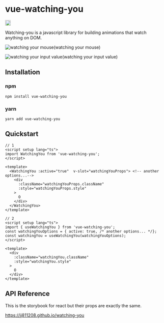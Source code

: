 # vue-watching-you

<a href="https://www.npmjs.com/package/vue-watching-you"><img src="https://badge.fury.io/js/vue-watching-you.svg" alt="npm version" height="18"></a>

Watching-you is a javascript library for building animations that watch anything on DOM.

![watching your mouse](https://github.com/jj811208/watching-you/blob/main/static/1.gif)(watching your mouse)

![watching your input value](https://github.com/jj811208/watching-you/blob/main/static/2.gif)(watching your input value)

## Installation

### npm

```
npm install vue-watching-you
```

### yarn

```
yarn add vue-watching-you
```

## Quickstart

```vue
// 1
<script setup lang="ts">
import WatchingYou from 'vue-watching-you';
</script>

<template>
  <WatchingYou :active="true"  v-slot="watchingYouProps"> <!-- another options...-->
    <div
      :className="watchingYouProps.className"
      :style="watchingYouProps.style"
    >
      O
    </div>
  </WatchingYou>
</template>

// 2
<script setup lang="ts">
import { useWatchingYou } from 'vue-watching-you';
const watchingYouOptions = { active: true, /* another options... */};
const watchingYou = useWatchingYou(watchingYouOptions);
</script>

<template>
  <div
    :className="watchingYou.className"
    :style="watchingYou.style"
  >
    O
  </div>
</template>
```

## API Reference

This is the storybook for react but their props are exactly the same.

<a href="https://jj811208.github.io/watching-you" target="_blank">https://jj811208.github.io/watching-you</a>
